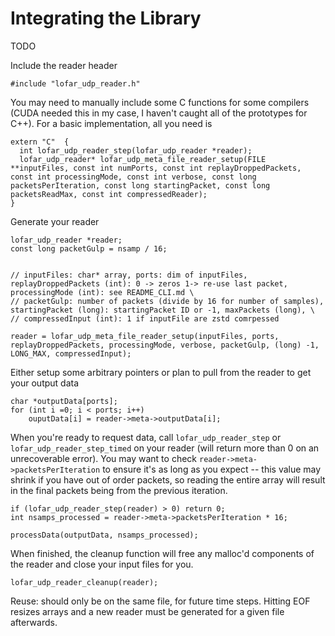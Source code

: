 Integrating the Library
=======================
TODO


Include the reader header
```
#include "lofar_udp_reader.h"
```


You may need to manually include some C functions for some compilers (CUDA needed this in my case, I haven't caught all of the prototypes for C++). For a basic implementation, all you need is
```
extern "C"  {
  int lofar_udp_reader_step(lofar_udp_reader *reader);
  lofar_udp_reader* lofar_udp_meta_file_reader_setup(FILE **inputFiles, const int numPorts, const int replayDroppedPackets, const int processingMode, const int verbose, const long packetsPerIteration, const long startingPacket, const long packetsReadMax, const int compressedReader);
}
```

Generate your reader
```
lofar_udp_reader *reader;
const long packetGulp = nsamp / 16;


// inputFiles: char* array, ports: dim of inputFiles, replayDroppedPackets (int): 0 -> zeros 1-> re-use last packet, processingMode (int): see README_CLI.md \
// packetGulp: number of packets (divide by 16 for number of samples), startingPacket (long): startingPacket ID or -1, maxPackets (long), \
// compressedInput (int): 1 if inputFile are zstd comrpessed

reader = lofar_udp_meta_file_reader_setup(inputFiles, ports, replayDroppedPackets, processingMode, verbose, packetGulp, (long) -1, LONG_MAX, compressedInput);
```

Either setup some arbitrary pointers or plan to pull from the reader to get your output data
```
char *outputData[ports];
for (int i =0; i < ports; i++)
	ouputData[i] = reader->meta->outputData[i];
```

When you're ready to request data, call `lofar_udp_reader_step` or `lofar_udp_reader_step_timed` on your reader (will return more than 0 on an unrecoverable error). You may want to check `reader->meta->packetsPerIteration` to ensure it's as long as you expect -- this value may shrink if you have out of order packets, so reading the entire array will result in the final packets being from the previous iteration.
```
if (lofar_udp_reader_step(reader) > 0) return 0;
int nsamps_processed = reader->meta->packetsPerIteration * 16;

processData(outputData, nsamps_processed);
```

When finished, the cleanup function will free any malloc'd components of the reader and close your input files for you.
```
lofar_udp_reader_cleanup(reader);
```

Reuse: should only be on the same file, for future time steps. Hitting EOF resizes arrays and a new reader must be generated for a given file afterwards.